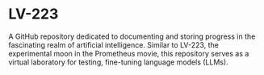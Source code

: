 # LV-223
A GitHub repository dedicated to documenting and storing progress in the fascinating realm of artificial intelligence. Similar to LV-223, the experimental moon in the Prometheus movie, this repository serves as a virtual laboratory for testing, fine-tuning language models (LLMs).
